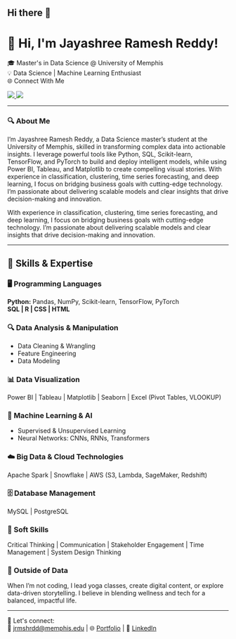 ## Hi there 👋

# 👋 Hi, I'm Jayashree Ramesh Reddy!

🎓 Master's in Data Science @ University of Memphis  
💡  Data Science | Machine Learning Enthusiast  
🌐 Connect With Me

<a href="https://jrmshrdd.github.io/Jayashree_Portfolio/" target="_blank">
  <img src="https://img.shields.io/badge/Portfolio-View%20Now-1E90FF?style=for-the-badge&logo=githubpages&logoColor=white">
</a>

<a href="https://www.linkedin.com/in/jrmshrdd" target="_blank">
  <img src="https://img.shields.io/badge/LinkedIn-Visit%20Profile-0A66C2?style=for-the-badge&logo=linkedin&logoColor=white">
</a>

---

### 🔍 About Me

I’m Jayashree Ramesh Reddy, a Data Science master’s student at the University of Memphis, skilled in transforming complex data into actionable insights. I leverage powerful tools like Python, SQL, Scikit-learn, TensorFlow, and PyTorch to build and deploy intelligent models, while using Power BI, Tableau, and Matplotlib to create compelling visual stories. With experience in classification, clustering, time series forecasting, and deep learning, I focus on bridging business goals with cutting-edge technology. I’m passionate about delivering scalable models and clear insights that drive decision-making and innovation.

With experience in classification, clustering, time series forecasting, and deep learning, I focus on bridging business goals with cutting-edge technology. I’m passionate about delivering scalable models and clear insights that drive decision-making and innovation.

---

## 🚀 Skills & Expertise

### 🖥️ Programming Languages  
**Python:** Pandas, NumPy, Scikit-learn, TensorFlow, PyTorch  
**SQL | R | CSS | HTML**

### 🔍 Data Analysis & Manipulation  
- Data Cleaning & Wrangling  
- Feature Engineering  
- Data Modeling  

### 📊 Data Visualization  
Power BI | Tableau | Matplotlib | Seaborn | Excel (Pivot Tables, VLOOKUP)

### 🤖 Machine Learning & AI  
- Supervised & Unsupervised Learning  
- Neural Networks: CNNs, RNNs, Transformers  

### ☁️ Big Data & Cloud Technologies  
Apache Spark | Snowflake | AWS (S3, Lambda, SageMaker, Redshift)

### 🗄️ Database Management  
MySQL | PostgreSQL

### 🌟 Soft Skills  
Critical Thinking | Communication | Stakeholder Engagement | Time Management | System Design Thinking  


     
### 🧘 Outside of Data

When I’m not coding, I lead yoga classes, create digital content, or explore data-driven storytelling. I believe in blending wellness and tech for a balanced, impactful life.

---

🔗 Let's connect:  
📧 jrmshrdd@memphis.edu | 🌐 [Portfolio](https://jrmshrdd.github.io/Jayashree_Portfolio/) | 💼 [LinkedIn](https://www.linkedin.com/in/jrmshrdd)

